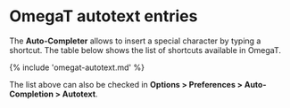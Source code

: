 # OmegaT autotext entries

The **Auto-Completer** allows to insert a special character by typing a shortcut. The table below shows the list of shortcuts available in OmegaT.

{% include 'omegat-autotext.md' %}

The list above can also be checked in **Options > Preferences > Auto-Completion > Autotext**.